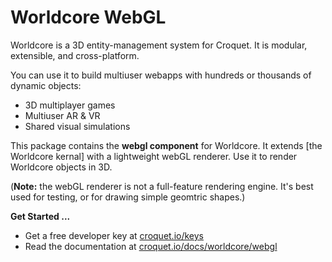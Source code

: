 # Worldcore WebGL

Worldcore is a 3D entity-management system for Croquet. It is modular, extensible, and cross-platform.

You can use it to build multiuser webapps with hundreds or thousands of dynamic objects:

* 3D multiplayer games
* Multiuser AR & VR
* Shared visual simulations

This package contains the **webgl component** for Worldcore. It extends [the Worldcore kernal] with a lightweight webGL renderer. Use it to render Worldcore objects in 3D.

(**Note:** the webGL renderer is not a full-feature rendering engine. It's best used for testing, or for drawing simple geomtric shapes.)

**Get Started ...**

* Get a free developer key at [croquet.io/keys](https://croquet.io/keys/)
* Read the documentation at [croquet.io/docs/worldcore/webgl](https://croquet.io/docs/croquet/worldcore/webgl)
